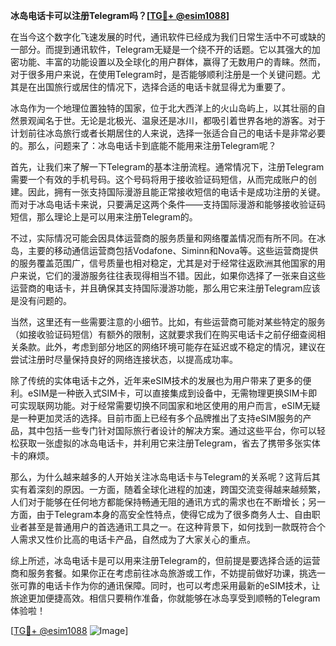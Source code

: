 **冰岛电话卡可以注册Telegram吗？[[TG💪+ @esim1088](https://t.me/s/esim1088)]**

在当今这个数字化飞速发展的时代，通讯软件已经成为我们日常生活中不可或缺的一部分。而提到通讯软件，Telegram无疑是一个绕不开的话题。它以其强大的加密功能、丰富的功能设置以及全球化的用户群体，赢得了无数用户的青睐。然而，对于很多用户来说，在使用Telegram时，是否能够顺利注册是一个关键问题。尤其是在出国旅行或居住的情况下，选择合适的电话卡就显得尤为重要了。

冰岛作为一个地理位置独特的国家，位于北大西洋上的火山岛屿上，以其壮丽的自然景观闻名于世。无论是北极光、温泉还是冰川，都吸引着世界各地的游客。对于计划前往冰岛旅行或者长期居住的人来说，选择一张适合自己的电话卡是非常必要的。那么，问题来了：冰岛电话卡到底能不能用来注册Telegram呢？

首先，让我们来了解一下Telegram的基本注册流程。通常情况下，注册Telegram需要一个有效的手机号码。这个号码将用于接收验证码短信，从而完成账户的创建。因此，拥有一张支持国际漫游且能正常接收短信的电话卡是成功注册的关键。而对于冰岛电话卡来说，只要满足这两个条件——支持国际漫游和能够接收验证码短信，那么理论上是可以用来注册Telegram的。

不过，实际情况可能会因具体运营商的服务质量和网络覆盖情况而有所不同。在冰岛，主要的移动通信运营商包括Vodafone、Siminn和Nova等。这些运营商提供的服务覆盖范围广，信号质量也相对稳定，尤其是对于经常往返欧洲其他国家的用户来说，它们的漫游服务往往表现得相当不错。因此，如果你选择了一张来自这些运营商的电话卡，并且确保其支持国际漫游功能，那么用它来注册Telegram应该是没有问题的。

当然，这里还有一些需要注意的小细节。比如，有些运营商可能对某些特定的服务（如接收验证码短信）有额外的限制，这就要求我们在购买电话卡之前仔细查阅相关条款。此外，考虑到部分地区的网络环境可能存在延迟或不稳定的情况，建议在尝试注册时尽量保持良好的网络连接状态，以提高成功率。

除了传统的实体电话卡之外，近年来eSIM技术的发展也为用户带来了更多的便利。eSIM是一种嵌入式SIM卡，可以直接集成到设备中，无需物理更换SIM卡即可实现联网功能。对于经常需要切换不同国家和地区使用的用户而言，eSIM无疑是一种更加灵活的选择。目前市面上已经有多个品牌推出了支持eSIM服务的产品，其中包括一些专门针对国际旅行者设计的解决方案。通过这些平台，你可以轻松获取一张虚拟的冰岛电话卡，并利用它来注册Telegram，省去了携带多张实体卡的麻烦。

那么，为什么越来越多的人开始关注冰岛电话卡与Telegram的关系呢？这背后其实有着深刻的原因。一方面，随着全球化进程的加速，跨国交流变得越来越频繁，人们对于能够在任何地方都能保持畅通无阻的通讯方式的需求也在不断增长；另一方面，由于Telegram本身的高安全性特点，使得它成为了很多商务人士、自由职业者甚至是普通用户的首选通讯工具之一。在这种背景下，如何找到一款既符合个人需求又性价比高的电话卡产品，自然成为了大家关心的重点。

综上所述，冰岛电话卡是可以用来注册Telegram的，但前提是要选择合适的运营商和服务套餐。如果你正在考虑前往冰岛旅游或工作，不妨提前做好功课，挑选一张可靠的电话卡作为你的通讯保障。同时，也可以考虑采用最新的eSIM技术，让旅途更加便捷高效。相信只要稍作准备，你就能够在冰岛享受到顺畅的Telegram体验啦！

[[TG💪+ @esim1088](https://t.me/s/esim1088) ![Image](https://i.postimg.cc/4NQfJmqS/Snipaste-2025-05-13-00-14-12.png)]